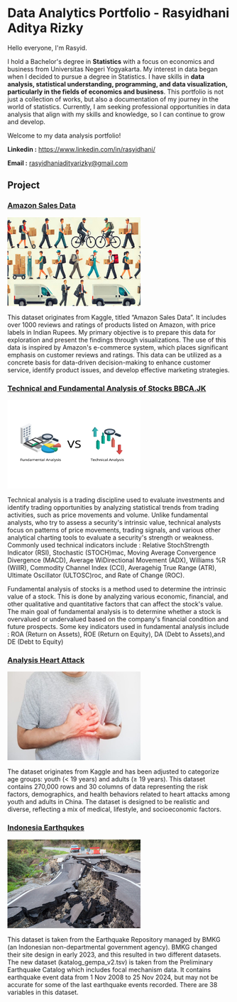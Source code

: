 # Data Analytics Portfolio - Rasyidhani Aditya Rizky

Hello everyone, I'm Rasyid.

I hold a Bachelor's degree in **Statistics** with a focus on economics and business from Universitas Negeri Yogyakarta. My interest in data began when I decided to pursue a degree in Statistics. I have skills in **data analysis, statistical understanding, programming, and data visualization, particularly in the fields of economics and business**.
This portfolio is not just a collection of works, but also a documentation of my journey in the world of statistics. Currently, I am seeking professional opportunities in data analysis that align with my skills and knowledge, so I can continue to grow and develop.

Welcome to my data analysis portfolio!

**Linkedin :** https://www.linkedin.com/in/rasyidhani/

**Email :** rasyidhaniadityarizky@gmail.com

## Project

### [Amazon Sales Data](https://github.com/Rasyidhan/github.com-Portofolio/blob/main/Amazon%20Sales/Amazon_Sales_Data.ipynb)

<img src="https://github.com/Rasyidhan/github.com-Portofolio/blob/main/Amazon%20Sales/orang%20mengantar%20paket.png" width="300" height="200">

  This dataset originates from Kaggle, titled “Amazon Sales Data”. It includes over 1000 reviews and ratings of products listed on Amazon, with price labels in Indian Rupees. My primary objective is to prepare this data for exploration and present the findings through visualizations. The use of this data is inspired by Amazon's e-commerce system, which places significant emphasis on customer reviews and ratings. This data can be utilized as a concrete basis for data-driven decision-making to enhance customer service, identify product issues, and develop effective marketing strategies.


  ### [Technical and Fundamental Analysis of Stocks BBCA.JK](https://github.com/Rasyidhan/github.com-Portofolio/blob/73f0629cf70eff50b020b52b325d3a1d07f9624f/Stock%20Analysis/Technical_and_Fundamental_Analysis_of_stocks_BBCA.ipynb)

  <img src="https://github.com/Rasyidhan/github.com-Portofolio/blob/73f0629cf70eff50b020b52b325d3a1d07f9624f/Stock%20Analysis/Analisis%20Teknikal%20Atau%20Fundamental.jpg" width="300" height="200">
  
Technical analysis is a trading discipline used to evaluate investments and identify trading opportunities by analyzing statistical trends from trading activities, such as price movements and volume. Unlike fundamental analysts, who try to assess a security's intrinsic value, technical analysts focus on patterns of price movements, trading signals, and various other analytical charting tools to evaluate a security's strength or weakness. Commonly used technical indicators include : Relative StochStrength Indicator (RSI), Stochastic (STOCH)mac, Moving Average Convergence Divergence (MACD), Average WiDirectional Movement (ADX), Williams %R (WillR), Commodity Channel Index (CCI), Averagehig True Range (ATR), Ultimate Oscillator (ULTOSC)roc, and Rate of Change (ROC).

Fundamental analysis of stocks is a method used to determine the intrinsic value of a stock. This is done by analyzing various economic, financial, and other qualitative and quantitative factors that can affect the stock's value. The main goal of fundamental analysis is to determine whether a stock is overvalued or undervalued based on the company's financial condition and future prospects. Some key indicators used in fundamental analysis include : ROA (Return on Assets), ROE (Return on Equity), DA (Debt to Assets),and DE (Debt to Equity)


### [Analysis Heart Attack](https://github.com/Rasyidhan/github.com-Portofolio/blob/main/Analysis%20Heart%20Attack/analysis_heart_attack.ipynb)

<img src="https://github.com/Rasyidhan/github.com-Portofolio/blob/main/Analysis%20Heart%20Attack/Heart%20Attack.jpg" width="300" height="200">

The dataset originates from Kaggle and has been adjusted to categorize age groups: youth (< 19 years) and adults (≥ 19 years). This dataset contains 270,000 rows and 30 columns of data representing the risk factors, demographics, and health behaviors related to heart attacks among youth and adults in China. The dataset is designed to be realistic and diverse, reflecting a mix of medical, lifestyle, and socioeconomic factors.


### [Indonesia Earthqukes](https://github.com/Rasyidhan/github.com-Portofolio/blob/f209fb8d2b0df6d4893cee7f49c202f9f00feacf/Indonesia%20Earthquakers/earthquakes_in_indonesia_2008-2024.ipynb)

<img src="https://github.com/Rasyidhan/github.com-Portofolio/blob/main/Indonesia%20Earthquakers/earthquakes-aftershocks.jpeg" width="300" height="200">

This dataset is taken from the Earthquake Repository managed by BMKG (an Indonesian non-departmental government agency). BMKG changed their site design in early 2023, and this resulted in two different datasets. The new dataset (katalog_gempa_v2.tsv) is taken from the Preliminary Earthquake Catalog which includes focal mechanism data. It contains earthquake event data from 1 Nov 2008 to 25 Nov 2024, but may not be accurate for some of the last earthquake events recorded. There are 38 variables in this dataset.
